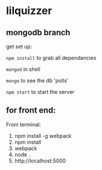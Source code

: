 # lilquizzer

## mongodb branch

get set up: 

`npm install` to grab all dependancies

`mongod` in shell

`mongo` to see the db 'polls'

`npm start` to start the server


## for front end:

From terminal: 

1. npm install -g webpack 
1. npm install
2. webpack
3. node . 
4. http://localhost:5000
